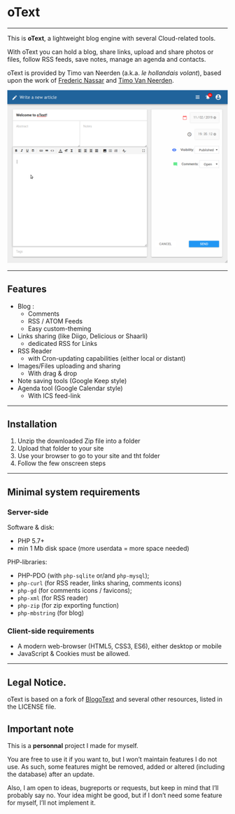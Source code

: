 # oText

---

This is **oText**, a lightweight blog engine with several Cloud-related tools.

With oText you can hold a blog, share links, upload and share photos or files, follow RSS feeds, save notes, manage an agenda and contacts.

oText is provided by Timo van Neerden (a.k.a. _le hollandais volant_), based upon the work of [Frederic Nassar](https://twitter.com/frednassar) and [Timo Van Neerden](https://lehollandaisvolant.net/).

![alt tag](screenshot.png?raw=true)

---

## Features

 * Blog :
    * Comments
    * RSS / ATOM Feeds
    * Easy custom-theming
 * Links sharing (like Diigo, Delicious or Shaarli)
    * dedicated RSS for Links
 * RSS Reader
    * with Cron-updating capabilities (either local or distant)
 * Images/Files uploading and sharing
    * With drag & drop
 * Note saving tools (Google Keep style)
 * Agenda tool (Google Calendar style)
    * With ICS feed-link

---

## Installation
 1. Unzip the downloaded Zip file into a folder
 2. Upload that folder to your site
 3. Use your browser to go to your site and tht folder
 4. Follow the few onscreen steps

---

## Minimal system requirements
### Server-side
Software & disk:
 * PHP 5.7+
 * min 1 Mb disk space (more userdata = more space needed)

 PHP-libraries:
 * PHP-PDO (with `php-sqlite` or/and `php-mysql`);
 * `php-curl` (for RSS reader, links sharing, comments icons)
 * `php-gd` (for comments icons / favicons);
 * `php-xml` (for RSS reader)
 * `php-zip` (for zip exporting function)
 * `php-mbstring` (for blog)

### Client-side requirements
 * A modern web-browser (HTML5, CSS3, ES6), either desktop or mobile
 * JavaScript & Cookies must be allowed.

---

## Legal Notice.

oText is based on a fork of [BlogoText](https://github.com/BlogoText/blogotext) and several other resources, listed in the LICENSE file.

## Important note

This is a **personnal** project I made for myself.

You are free to use it if you want to, but I won’t maintain features I do not use. As such, some features might be removed, added or altered (including the database) after an update.

Also, I am open to ideas, bugreports or requests, but keep in mind that I’ll probably say no. Your idea might be good, but if I don’t need some feature for myself, I’ll not implement it.
